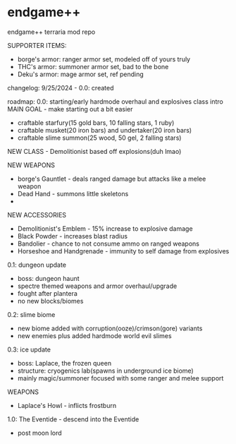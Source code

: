 # endgame++
endgame++ terraria mod repo

SUPPORTER ITEMS:
* borge's armor: ranger armor set, modeled off of yours truly
* THC's armor: summoner armor set, bad to the bone
* Deku's armor: mage armor set, ref pending


changelog:
9/25/2024 - 0.0: created

roadmap:
0.0: starting/early hardmode overhaul and explosives class intro
  MAIN GOAL - make starting out a bit easier
  * craftable starfury(15 gold bars, 10 falling stars, 1 ruby)
  * craftable musket(20 iron bars) and undertaker(20 iron bars)
  * craftable slime summon(25 wood, 50 gel, 2 falling stars)

  NEW CLASS - Demolitionist
  based off explosions(duh lmao)
  
  NEW WEAPONS
  * borge's Gauntlet - deals ranged damage but attacks like a melee weapon
  * Dead Hand - summons little skeletons
  * 

  NEW ACCESSORIES
  * Demolitionist's Emblem - 15% increase to explosive damage
  * Black Powder - increases blast radius
  * Bandolier - chance to not consume ammo on ranged weapons
  * Horseshoe and Handgrenade - immunity to self damage from explosives

0.1: dungeon update
  * boss: dungeon haunt
  * spectre themed weapons and armor overhaul/upgrade
  * fought after plantera
  * no new blocks/biomes

0.2: slime biome
  * new biome added with corruption(ooze)/crimson(gore) variants
  * new enemies plus added hardmode world evil slimes

0.3: ice update
  * boss: Laplace, the frozen queen
  * structure: cryogenics lab(spawns in underground ice biome)
  * mainly magic/summoner focused with some ranger and melee support

  WEAPONS
  * Laplace's Howl - inflicts frostburn

1.0: The Eventide - descend into the Eventide
  * post moon lord
